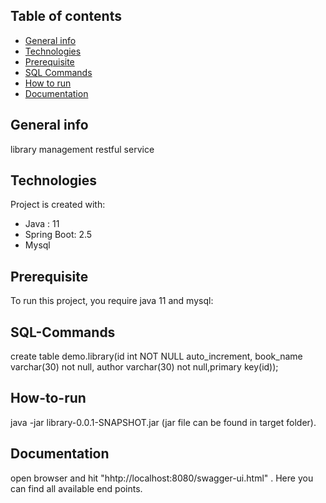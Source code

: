 ## Table of contents
* [General info](#general-info)
* [Technologies](#technologies)
* [Prerequisite](#prerequisite)
* [SQL Commands](#SQL-Commands)
* [How to run](#How-to-run)
* [Documentation](#Documentation)

## General info
library management restful service
	
## Technologies
Project is created with:
* Java : 11
* Spring Boot: 2.5
* Mysql
	
## Prerequisite
To run this project, you require java 11 and mysql:

## SQL-Commands 
create table demo.library(id int NOT NULL auto_increment, book_name varchar(30) not null, author varchar(30) not null,primary key(id));

## How-to-run
java -jar library-0.0.1-SNAPSHOT.jar (jar file can be found in target folder).

## Documentation
open browser and hit "hhtp://localhost:8080/swagger-ui.html" . Here you can find all available end points.
